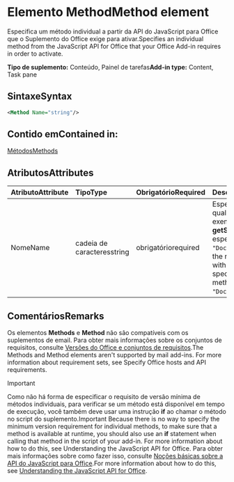 # <a name="method-element"></a><span data-ttu-id="ab62d-101">Elemento Method</span><span class="sxs-lookup"><span data-stu-id="ab62d-101">Method element</span></span>

<span data-ttu-id="ab62d-102">Especifica um método individual a partir da API do JavaScript para Office que o Suplemento do Office exige para ativar.</span><span class="sxs-lookup"><span data-stu-id="ab62d-102">Specifies an individual method from the JavaScript API for Office that your Office Add-in requires in order to activate.</span></span>

<span data-ttu-id="ab62d-103">**Tipo de suplemento:** Conteúdo, Painel de tarefas</span><span class="sxs-lookup"><span data-stu-id="ab62d-103">**Add-in type:** Content, Task pane</span></span>

## <a name="syntax"></a><span data-ttu-id="ab62d-104">Sintaxe</span><span class="sxs-lookup"><span data-stu-id="ab62d-104">Syntax</span></span>

```XML
<Method Name="string"/>
```

## <a name="contained-in"></a><span data-ttu-id="ab62d-105">Contido em</span><span class="sxs-lookup"><span data-stu-id="ab62d-105">Contained in:</span></span>

[<span data-ttu-id="ab62d-106">Métodos</span><span class="sxs-lookup"><span data-stu-id="ab62d-106">Methods</span></span>](methods.md)

## <a name="attributes"></a><span data-ttu-id="ab62d-107">Atributos</span><span class="sxs-lookup"><span data-stu-id="ab62d-107">Attributes</span></span>

|<span data-ttu-id="ab62d-108">**Atributo**</span><span class="sxs-lookup"><span data-stu-id="ab62d-108">**Attribute**</span></span>|<span data-ttu-id="ab62d-109">**Tipo**</span><span class="sxs-lookup"><span data-stu-id="ab62d-109">**Type**</span></span>|<span data-ttu-id="ab62d-110">**Obrigatório**</span><span class="sxs-lookup"><span data-stu-id="ab62d-110">**Required**</span></span>|<span data-ttu-id="ab62d-111">**Descrição**</span><span class="sxs-lookup"><span data-stu-id="ab62d-111">**Description**</span></span>|
|:-----|:-----|:-----|:-----|
|<span data-ttu-id="ab62d-112">Nome</span><span class="sxs-lookup"><span data-stu-id="ab62d-112">Name</span></span>|<span data-ttu-id="ab62d-113">cadeia de caracteres</span><span class="sxs-lookup"><span data-stu-id="ab62d-113">string</span></span>|<span data-ttu-id="ab62d-114">obrigatório</span><span class="sxs-lookup"><span data-stu-id="ab62d-114">required</span></span>|<span data-ttu-id="ab62d-p101">Especifica o nome do método necessário qualificado com seu objeto pai. Por exemplo, para especificar o método **getSelectedDataAsync**, você deve especificar `"Document.getSelectedDataAsync"`.</span><span class="sxs-lookup"><span data-stu-id="ab62d-p101">Specifies the name of the required method qualified with its parent object. For example, to specify the  **getSelectedDataAsync** method, you must specify `"Document.getSelectedDataAsync"`.</span></span>|

## <a name="remarks"></a><span data-ttu-id="ab62d-117">Comentários</span><span class="sxs-lookup"><span data-stu-id="ab62d-117">Remarks</span></span>

<span data-ttu-id="ab62d-118">Os elementos **Methods** e **Method** não são compatíveis com os suplementos de email. Para obter mais informações sobre os conjuntos de requisitos, consulte [Versões do Office e conjuntos de requisitos](https://docs.microsoft.com/office/dev/add-ins/develop/office-versions-and-requirement-sets).</span><span class="sxs-lookup"><span data-stu-id="ab62d-118">The  Methods and Method elements aren't supported by mail add-ins. For more information about requirement sets, see Specify Office hosts and API requirements.</span></span>

> [!IMPORTANT] 
> <span data-ttu-id="ab62d-119">Como não há forma de especificar o requisito de versão mínima de métodos individuais, para verificar se um método está disponível em tempo de execução, você também deve usar uma instrução **if** ao chamar o método no script do suplemento.</span><span class="sxs-lookup"><span data-stu-id="ab62d-119">Important  Because there is no way to specify the minimum version requirement for individual methods, to make sure that a method is available at runtime, you should also use an  **if** statement when calling that method in the script of your add-in. For more information about how to do this, see Understanding the JavaScript API for Office.</span></span> <span data-ttu-id="ab62d-120">Para obter mais informações sobre como fazer isso, consulte [Noções básicas sobre a API do JavaScript para Office](https://docs.microsoft.com/office/dev/add-ins/develop/understanding-the-javascript-api-for-office).</span><span class="sxs-lookup"><span data-stu-id="ab62d-120">For more information about how to do this, see [Understanding the JavaScript API for Office](https://docs.microsoft.com/office/dev/add-ins/develop/understanding-the-javascript-api-for-office).</span></span>

